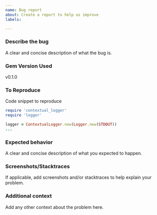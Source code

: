 ```yaml
---
name: Bug report
about: Create a report to help us improve
labels: 

---
```


### Describe the bug

A clear and concise description of what the bug is.

### Gem Version Used

v0.1.0

### To Reproduce

Code snippet to reproduce
``` ruby
require 'contextual_logger'
require 'logger'

logger = ContextualLogger.new(Logger.new(STDOUT))
...
```

### Expected behavior

A clear and concise description of what you expected to happen.

### Screenshots/Stacktraces

If applicable, add screenshots and/or stacktraces to help explain your problem.

### Additional context

Add any other context about the problem here.
